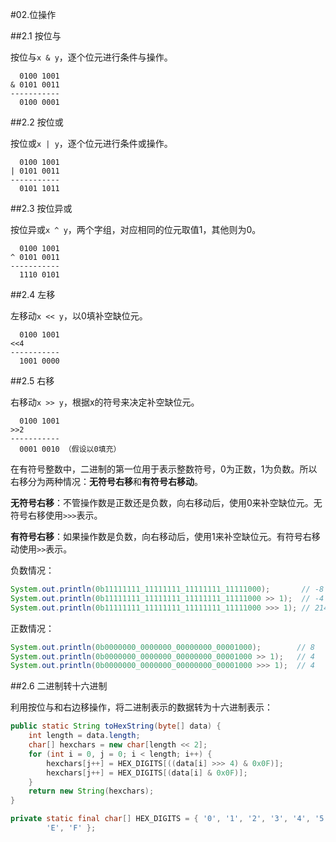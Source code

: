 #02.位操作

##2.1 按位与

按位与`x & y`，逐个位元进行条件与操作。

```
  0100 1001
& 0101 0011
-----------
  0100 0001
```

##2.2 按位或

按位或`x | y`，逐个位元进行条件或操作。


```
  0100 1001
| 0101 0011
-----------
  0101 1011
```

##2.3 按位异或

按位异或`x ^ y`，两个字组，对应相同的位元取值1，其他则为0。

```
  0100 1001
^ 0101 0011
-----------
  1110 0101
```

##2.4 左移

左移动`x << y`，以0填补空缺位元。

```
  0100 1001
<<4 
-----------
  1001 0000
```

##2.5 右移

右移动`x >> y`，根据x的符号来决定补空缺位元。

```
  0100 1001
>>2 
-----------
  0001 0010 （假设以0填充）
```

在有符号整数中，二进制的第一位用于表示整数符号，0为正数，1为负数。所以右移分为两种情况：**无符号右移**和**有符号右移动**。

**无符号右移**：不管操作数是正数还是负数，向右移动后，使用0来补空缺位元。无符号右移使用`>>>`表示。

**有符号右移**：如果操作数是负数，向右移动后，使用1来补空缺位元。有符号右移动使用`>>`表示。

负数情况：
```Java
System.out.println(0b11111111_11111111_11111111_11111000);       // -8
System.out.println(0b11111111_11111111_11111111_11111000 >> 1);  // -4
System.out.println(0b11111111_11111111_11111111_11111000 >>> 1); // 2147483644
```
正数情况：
```Java
System.out.println(0b0000000_0000000_00000000_00001000);        // 8
System.out.println(0b0000000_0000000_00000000_00001000 >> 1);   // 4
System.out.println(0b0000000_0000000_00000000_00001000 >>> 1);  // 4
```

##2.6 二进制转十六进制

利用按位与和右边移操作，将二进制表示的数据转为十六进制表示：

```Java
public static String toHexString(byte[] data) {
	int length = data.length;
	char[] hexchars = new char[length << 2];
	for (int i = 0, j = 0; i < length; i++) {
		hexchars[j++] = HEX_DIGITS[((data[i] >>> 4) & 0x0F)];
		hexchars[j++] = HEX_DIGITS[(data[i] & 0x0F)];
	}
	return new String(hexchars);
}

private static final char[] HEX_DIGITS = { '0', '1', '2', '3', '4', '5', '6', '7', '8', '9', 'A', 'B', 'C', 'D',
		'E', 'F' };
```